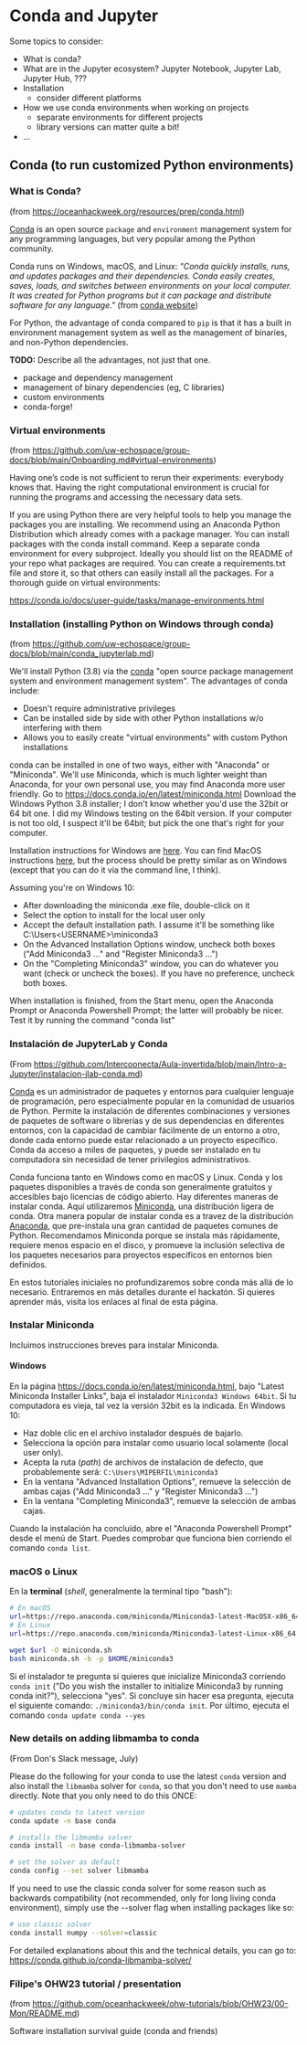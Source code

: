 # Conda and Jupyter

Some topics to consider:
- What is conda?
- What are in the Jupyter ecosystem? Jupyter Notebook, Jupyter Lab, Jupyter Hub, ???
- Installation
    - consider different platforms
- How we use conda environments when working on projects
    - separate environments for different projects
    - library versions can matter quite a bit!
- ...

## Conda (to run customized Python environments)

### What is Conda?
(from https://oceanhackweek.org/resources/prep/conda.html)

[Conda](https://docs.conda.io) is an open source `package` and `environment` management system for any programming languages, but very popular among the Python community.

Conda runs on Windows, macOS, and Linux: *"Conda quickly installs, runs, and updates packages and their dependencies. Conda easily creates, saves, loads, and switches between environments on your local computer. It was created for Python programs but it can package and distribute software for any language."* (from [conda website](https://docs.conda.io))

For Python, the advantage of conda compared to `pip` is that it has a built in environment management system as well as the management of binaries, and non-Python dependencies.

**TODO:** Describe all the advantages, not just that one.
- package and dependency management
- management of binary dependencies (eg, C libraries)
- custom environments
- conda-forge!

### Virtual environments
(from https://github.com/uw-echospace/group-docs/blob/main/Onboarding.md#virtual-environments)

Having one’s code is not sufficient to rerun their experiments: everybody knows that. Having the right computational environment is crucial for running the programs and accessing the necessary data sets.

If you are using Python there are very helpful tools to help you manage the packages you are installing. We recommend using an Anaconda Python Distribution which already comes with a package manager. You can install packages with the conda install command. Keep a separate conda environment for every subproject. Ideally you should list on the README of your repo what packages are required. You can create a requirements.txt file and store it, so that others can easily install all the packages. For a thorough guide on virtual environments:

https://conda.io/docs/user-guide/tasks/manage-environments.html
### Installation (installing Python on Windows through conda)
(from https://github.com/uw-echospace/group-docs/blob/main/conda_jupyterlab.md)

We'll install Python (3.8) via the [conda](https://conda.io) "open source package management system and environment management system". The advantages of conda include:

- Doesn't require administrative privileges
- Can be installed side by side with other Python installations w/o interfering with them
- Allows you to easily create "virtual environments" with custom Python installations

conda can be installed in one of two ways, either with "Anaconda" or "Miniconda". We'll use Miniconda, which is much lighter weight than Anaconda, for your own personal use, you may find Anaconda more user friendly. Go to https://docs.conda.io/en/latest/miniconda.html
Download the Windows Python 3.8 installer; I don't know whether you'd use the 32bit or 64 bit one. I did my Windows testing on the 64bit version. If your computer is not too old, I suspect it'll be 64bit; but pick the one that's right for your computer.

Installation instructions for Windows are [here](https://conda.io/projects/conda/en/latest/user-guide/install/index.html). You can find MacOS instructions [here](https://conda.io/projects/conda/en/latest/user-guide/install/index.html), but the process should be pretty similar as on Windows (except that you can do it via the command line, I think).

Assuming you're on Windows 10:

- After downloading the miniconda .exe file, double-click on it
- Select the option to install for the local user only
- Accept the default installation path. I assume it'll be something like C:\Users\<USERNAME>\miniconda3
- On the Advanced Installation Options window, uncheck both boxes ("Add Miniconda3 ..." and "Register Miniconda3 ...")
- On the "Completing Miniconda3" window, you can do whatever you want (check or uncheck the boxes). If you have no preference, uncheck both boxes.

When installation is finished, from the Start menu, open the Anaconda Prompt or Anaconda Powershell Prompt; the latter will probably be nicer. Test it by running the command "conda list"


### Instalación de JupyterLab y Conda
(From https://github.com/Intercoonecta/Aula-invertida/blob/main/Intro-a-Jupyter/instalacion-jlab-conda.md)

[Conda](https://docs.conda.io) es un administrador de paquetes y entornos para cualquier lenguaje de programación, pero especialmente popular en la comunidad de usuarios de Python. Permite la instalación de diferentes combinaciones y versiones de paquetes de software o librerías y de sus dependencias en diferentes entornos, con la capacidad de cambiar fácilmente de un entorno a otro, donde cada entorno puede estar relacionado a un proyecto específico. Conda da acceso a miles de paquetes, y puede ser instalado en tu computadora sin necesidad de tener privilegios administrativos.

Conda funciona tanto en Windows como en macOS y Linux. Conda y los paquetes disponibles a través de conda son generalmente gratuitos y accesibles bajo licencias de código abierto. Hay diferentes maneras de instalar conda. Aquí utilizaremos [Miniconda](https://conda.io/miniconda.html), una distribución ligera de conda. Otra manera popular de instalar conda es a travez de la distribución [Anaconda](https://www.anaconda.com/products/distribution), que pre-instala una gran cantidad de paquetes comunes de Python. Recomendamos Miniconda porque se instala más rápidamente, requiere menos espacio en el disco, y promueve la inclusión selectiva de los paquetes necesarios para proyectos específicos en entornos bien definidos.

En estos tutoriales iniciales no profundizaremos sobre conda más allá de lo necesario. Entraremos en más detalles durante el hackatón. Si quieres aprender más, visita los enlaces al final de esta página.

### Instalar Miniconda

Incluimos instrucciones breves para instalar Miniconda.

#### Windows

En la página https://docs.conda.io/en/latest/miniconda.html, bajo "Latest Miniconda Installer Links", baja el instalador `Miniconda3 Windows 64bit`. Si tu computadora es vieja, tal vez la versión 32bit es la indicada. En Windows 10:

- Haz doble clic en el archivo instalador después de bajarlo.
- Selecciona la opción para instalar como usuario local solamente (local user only).
- Acepta la ruta (*path*) de archivos de instalación de defecto, que probablemente será: `C:\Users\MIPERFIL\miniconda3`
- En la ventana "Advanced Installation Options", remueve la selección de ambas cajas ("Add Miniconda3 ..." y "Register Miniconda3 ...")
- En la ventana "Completing Miniconda3", remueve la selección de ambas cajas.

Cuando la instalación ha concluído, abre el "Anaconda Powershell Prompt" desde el menú de Start. Puedes comprobar que funciona bien corriendo el comando `conda list`.

### macOS o Linux

En la **terminal** (*shell*, generalmente la terminal tipo "bash"):

```bash
# En macOS
url=https://repo.anaconda.com/miniconda/Miniconda3-latest-MacOSX-x86_64.sh
# En Linux
url=https://repo.anaconda.com/miniconda/Miniconda3-latest-Linux-x86_64.sh

wget $url -O miniconda.sh
bash miniconda.sh -b -p $HOME/miniconda3
```

Si el instalador te pregunta si quieres que inicialize Miniconda3 corriendo `conda init` ("Do you wish the installer to initialize Miniconda3 by running conda init?"), selecciona "yes". Si concluye sin hacer esa pregunta, ejecuta el siguiente comando: `./miniconda3/bin/conda init`. Por último, ejecuta el comando `conda update conda --yes`

### New details on adding libmamba to conda
(From Don's Slack message, July)

Please do the following for your conda to use the latest `conda` version and also install the `libmamba` solver for `conda`, so that you don't need to use `mamba` directly. Note that you only need to do this ONCE:

```bash
# updates conda to latest version
conda update -n base conda

# installs the libmamba solver
conda install -n base conda-libmamba-solver

# set the solver as default
conda config --set solver libmamba
```

If you need to use the classic conda solver for some reason such as backwards compatibility (not recommended, only for long living conda environment), simply use the --solver flag when installing packages like so:

```bash
# use classic solver
conda install numpy --solver=classic 
```

For detailed explanations about this and the technical details, you can go to: https://conda.github.io/conda-libmamba-solver/

### Filipe's OHW23 tutorial / presentation
(from https://github.com/oceanhackweek/ohw-tutorials/blob/OHW23/00-Mon/README.md)

Software installation survival guide (conda and friends)